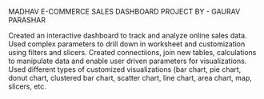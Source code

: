 MADHAV E-COMMERCE SALES DASHBOARD PROJECT BY - GAURAV PARASHAR

Created an interactive dashboard to track and analyze online sales data.
Used complex parameters to drill down in worksheet and customization using filters and slicers.
Created connectiions, join new tables, calculations to manipulate data and enable user driven parameters for visualizations.
Used different types of customized visualizations (bar chart, pie chart, donut chart, clustered bar chart, scatter chart, line chart, area chart, map, slicers, etc.
